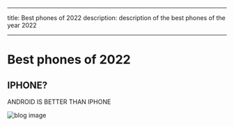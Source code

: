 
---
title: Best phones of 2022
description: description of the best phones of the year 2022

---

# Best phones of 2022

## IPHONE?

ANDROID IS BETTER THAN IPHONE

![blog image](../../assets/img/img-1.jpg)